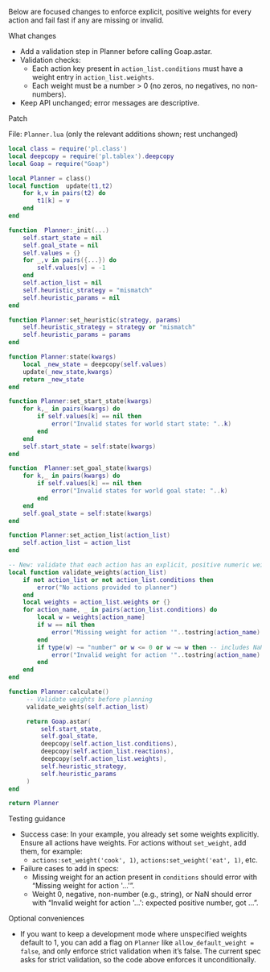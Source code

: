 Below are focused changes to enforce explicit, positive weights for every action and fail fast if any are missing or invalid.

What changes
- Add a validation step in Planner before calling Goap.astar.
- Validation checks:
  - Each action key present in `action_list.conditions` must have a weight entry in `action_list.weights`.
  - Each weight must be a number > 0 (no zeros, no negatives, no non-numbers).
- Keep API unchanged; error messages are descriptive.

Patch

File: `Planner.lua` (only the relevant additions shown; rest unchanged)

```lua
local class = require('pl.class')
local deepcopy = require('pl.tablex').deepcopy
local Goap = require("Goap")

local Planner = class()
local function  update(t1,t2)
    for k,v in pairs(t2) do
        t1[k] = v
    end
end

function  Planner:_init(...)
    self.start_state = nil
    self.goal_state = nil
    self.values = {}
    for _,v in pairs({...}) do
        self.values[v] = -1
    end
    self.action_list = nil
    self.heuristic_strategy = "mismatch"
    self.heuristic_params = nil
end

function Planner:set_heuristic(strategy, params)
    self.heuristic_strategy = strategy or "mismatch"
    self.heuristic_params = params
end

function Planner:state(kwargs)
    local _new_state = deepcopy(self.values)
    update(_new_state,kwargs)
    return _new_state
end

function Planner:set_start_state(kwargs)
    for k,_ in pairs(kwargs) do
        if self.values[k] == nil then
            error("Invalid states for world start state: "..k)
        end
    end
    self.start_state = self:state(kwargs)
end

function  Planner:set_goal_state(kwargs)
    for k,_ in pairs(kwargs) do
        if self.values[k] == nil then
            error("Invalid states for world goal state: "..k)
        end
    end
    self.goal_state = self:state(kwargs)
end

function Planner:set_action_list(action_list)
    self.action_list = action_list
end

-- New: validate that each action has an explicit, positive numeric weight
local function validate_weights(action_list)
    if not action_list or not action_list.conditions then
        error("No actions provided to planner")
    end
    local weights = action_list.weights or {}
    for action_name, _ in pairs(action_list.conditions) do
        local w = weights[action_name]
        if w == nil then
            error("Missing weight for action '"..tostring(action_name).."'")
        end
        if type(w) ~= "number" or w <= 0 or w ~= w then -- includes NaN check
            error("Invalid weight for action '"..tostring(action_name).."': expected positive number, got "..tostring(w))
        end
    end
end

function Planner:calculate()
     -- Validate weights before planning
     validate_weights(self.action_list)

     return Goap.astar(
         self.start_state,
         self.goal_state,
         deepcopy(self.action_list.conditions),
         deepcopy(self.action_list.reactions),
         deepcopy(self.action_list.weights),
         self.heuristic_strategy,
         self.heuristic_params
     )
end

return Planner
```

Testing guidance
- Success case: In your example, you already set some weights explicitly. Ensure all actions have weights. For actions without `set_weight`, add them, for example:
  - `actions:set_weight('cook', 1)`, `actions:set_weight('eat', 1)`, etc.
- Failure cases to add in specs:
  - Missing weight for an action present in `conditions` should error with “Missing weight for action '...'”.
  - Weight 0, negative, non-number (e.g., string), or NaN should error with “Invalid weight for action '...': expected positive number, got ...”.

Optional conveniences
- If you want to keep a development mode where unspecified weights default to 1, you can add a flag on `Planner` like `allow_default_weight = false`, and only enforce strict validation when it’s false. The current spec asks for strict validation, so the code above enforces it unconditionally.